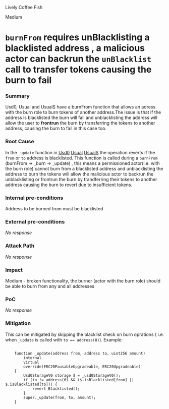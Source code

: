 Lively Coffee Fish

Medium

# `burnFrom` requires unBlacklisting a blacklisted address , a malicious actor can backrun the `unBlacklist` call to transfer tokens causing the burn to fail

### Summary

Usd0, Usual and UsualS have a burnFrom function that allows an adress with the burn role to burn tokens of another address.The issue is that if the address is blacklisted the burn will fail and unblacklisting the address will allow the user to **frontrun** the burn by transferring the tokens to another address, causing the burn to fail in this case too.

### Root Cause

In the `_update` function in [Usd0](https://github.com/sherlock-audit/2024-10-usual-labs-v1/blob/main/pegasus/packages/solidity/src/token/Usd0.sol#L161-L171) [Usual](https://github.com/sherlock-audit/2024-10-usual-labs-v1/blob/main/pegasus/packages/solidity/src/token/Usual.sol#L147-L157) [UsualS](https://github.com/sherlock-audit/2024-10-usual-labs-v1/blob/main/pegasus/packages/solidity/src/token/UsualS.sol#L234-L244) the operation reverts if the `from` or `to` address is blacklisted. This function is called during a `burnFrom` (burnFrom -> _burn -> _update) , this means a permissioned actor(i.e. with the burn role) cannot burn from a blacklisted address  and unblacklisting the address to burn the tokens will allow the malicious actor to backrun the unblacklisting or frontrun the burn by trandferring their tokens to another address causing the burn to revert due to insufficient tokens.

### Internal pre-conditions

Address to be burned from must be blacklisted


### External pre-conditions

_No response_

### Attack Path

_No response_

### Impact

Medium - broken functionality, the burner (actor with the burn role) should be able to burn from any and all addresses


### PoC

_No response_

### Mitigation

This can be mitigated by skipping the blacklist check on burn oprations ( i.e. when `_update` is called with `to == address(0)`).
Example:
```solidity

    function _update(address from, address to, uint256 amount)
        internal
        virtual
        override(ERC20PausableUpgradeable, ERC20Upgradeable)
    {
        Usd0StorageV0 storage $ = _usd0StorageV0();
        if (to != address(0) && ($.isBlacklisted[from] || $.isBlacklisted[to])) {
            revert Blacklisted();
        }
        super._update(from, to, amount);
    }
```